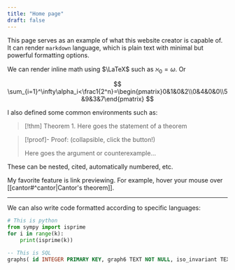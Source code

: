 ```yaml
---
title: "Home page"
draft: false
---
```


This page serves as an example of what this website creator is capable of. It can render `markdown` language, which is plain text with minimal but powerful formatting options.

We can render inline math using $\LaTeX$ such as $\aleph_0=\omega$. Or

$$
\sum_{i=1}^\infty\alpha_i<\frac1{2^n}=\begin{pmatrix}0&1&0&2\\0&4&0&0\\5&9&3&7\end{pmatrix}
$$

I also defined some common environments such as:

>[!thm] Theorem 1.
>Here goes the statement of a theorem

>[!proof]- Proof: (collapsible, click the button!)
>
>Here goes the argument or counterexample...

These can be nested, cited, automatically numbered, etc.

My favorite feature is link previewing. For example, hover your mouse over [[cantor#^cantor|Cantor's theorem]].

---

We can also write code formatted according to specific languages:

```python
# This is python
from sympy import isprime
for i in range(k):
	print(isprime(k))
```

```sql
-- This is SQL
graphs( id INTEGER PRIMARY KEY, graph6 TEXT NOT NULL, iso_invariant TEXT NOT NULL, num_nodes INTEGER NOT NULL, num_edges INTEGER NOT NULL, is_connected BOOLEAN, is_tree BOOLEAN, is_local BOOLEAN, is_global BOOLEAN, fer_group BLOB, UNIQUE(graph6))
```
